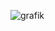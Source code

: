 ![grafik](https://user-images.githubusercontent.com/83080037/143720040-2d66ba8c-961d-4859-afbc-a91b8a1104ee.png)
